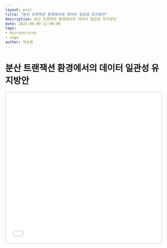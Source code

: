 ```yaml
---
layout: post
title: "분산 트랜잭션 환경에서의 데이터 일관성 유지방안"
description: 분산 트랜잭션 환경에서의 데이터 일관성 유지방안
date: 2021-09-09 11:00:00 
tags:
- microservice
- saga
author: 박승필
---
```


# 분산 트랜잭션 환경에서의 데이터 일관성 유지방안

<iframe src="//www.slideshare.net/slideshow/embed_code/key/qow0jovNqh1JLX" width="595" height="485" frameborder="0" marginwidth="0" marginheight="0" scrolling="no" style="border:1px solid #CCC; border-width:1px; margin-bottom:5px; max-width: 100%;" allowfullscreen> </iframe>